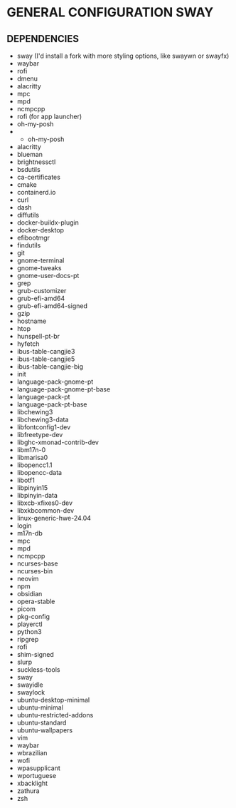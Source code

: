 # GENERAL CONFIGURATION SWAY

## DEPENDENCIES

- sway (I'd install a fork with more styling options, like swaywn or swayfx)
- waybar
- rofi
- dmenu
- alacritty
- mpc
- mpd
- ncmpcpp
- rofi (for app launcher)
- oh-my-posh
- - oh-my-posh
- alacritty
- blueman
- brightnessctl
- bsdutils
- ca-certificates
- cmake
- containerd.io
- curl
- dash
- diffutils
- docker-buildx-plugin
- docker-desktop
- efibootmgr
- findutils
- git
- gnome-terminal
- gnome-tweaks
- gnome-user-docs-pt
- grep
- grub-customizer
- grub-efi-amd64
- grub-efi-amd64-signed
- gzip
- hostname
- htop
- hunspell-pt-br
- hyfetch
- ibus-table-cangjie3
- ibus-table-cangjie5
- ibus-table-cangjie-big
- init
- language-pack-gnome-pt
- language-pack-gnome-pt-base
- language-pack-pt
- language-pack-pt-base
- libchewing3
- libchewing3-data
- libfontconfig1-dev
- libfreetype-dev
- libghc-xmonad-contrib-dev
- libm17n-0
- libmarisa0
- libopencc1.1
- libopencc-data
- libotf1
- libpinyin15
- libpinyin-data
- libxcb-xfixes0-dev
- libxkbcommon-dev
- linux-generic-hwe-24.04
- login
- m17n-db
- mpc
- mpd
- ncmpcpp
- ncurses-base
- ncurses-bin
- neovim
- npm
- obsidian
- opera-stable
- picom
- pkg-config
- playerctl
- python3
- ripgrep
- rofi
- shim-signed
- slurp
- suckless-tools
- sway
- swayidle
- swaylock
- ubuntu-desktop-minimal
- ubuntu-minimal
- ubuntu-restricted-addons
- ubuntu-standard
- ubuntu-wallpapers
- vim
- waybar
- wbrazilian
- wofi
- wpasupplicant
- wportuguese
- xbacklight
- zathura
- zsh
